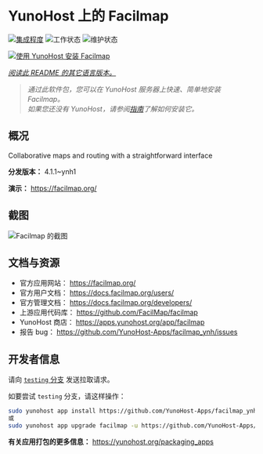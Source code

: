 <!--
注意：此 README 由 <https://github.com/YunoHost/apps/tree/master/tools/readme_generator> 自动生成
请勿手动编辑。
-->

# YunoHost 上的 Facilmap

[![集成程度](https://dash.yunohost.org/integration/facilmap.svg)](https://ci-apps.yunohost.org/ci/apps/facilmap/) ![工作状态](https://ci-apps.yunohost.org/ci/badges/facilmap.status.svg) ![维护状态](https://ci-apps.yunohost.org/ci/badges/facilmap.maintain.svg)

[![使用 YunoHost 安装 Facilmap](https://install-app.yunohost.org/install-with-yunohost.svg)](https://install-app.yunohost.org/?app=facilmap)

*[阅读此 README 的其它语言版本。](./ALL_README.md)*

> *通过此软件包，您可以在 YunoHost 服务器上快速、简单地安装 Facilmap。*  
> *如果您还没有 YunoHost，请参阅[指南](https://yunohost.org/install)了解如何安装它。*

## 概况

Collaborative maps and routing with a straightforward interface

**分发版本：** 4.1.1~ynh1

**演示：** <https://facilmap.org/>

## 截图

![Facilmap 的截图](./doc/screenshots/screenshot.webp)

## 文档与资源

- 官方应用网站： <https://facilmap.org/>
- 官方用户文档： <https://docs.facilmap.org/users/>
- 官方管理文档： <https://docs.facilmap.org/developers/>
- 上游应用代码库： <https://github.com/FacilMap/facilmap>
- YunoHost 商店： <https://apps.yunohost.org/app/facilmap>
- 报告 bug： <https://github.com/YunoHost-Apps/facilmap_ynh/issues>

## 开发者信息

请向 [`testing` 分支](https://github.com/YunoHost-Apps/facilmap_ynh/tree/testing) 发送拉取请求。

如要尝试 `testing` 分支，请这样操作：

```bash
sudo yunohost app install https://github.com/YunoHost-Apps/facilmap_ynh/tree/testing --debug
或
sudo yunohost app upgrade facilmap -u https://github.com/YunoHost-Apps/facilmap_ynh/tree/testing --debug
```

**有关应用打包的更多信息：** <https://yunohost.org/packaging_apps>
